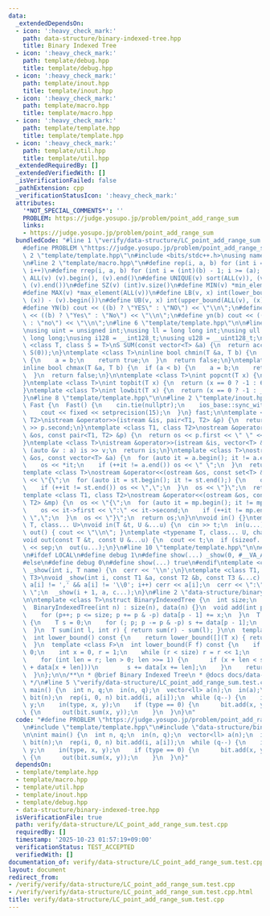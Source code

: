 ```yaml
---
data:
  _extendedDependsOn:
  - icon: ':heavy_check_mark:'
    path: data-structure/binary-indexed-tree.hpp
    title: Binary Indexed Tree
  - icon: ':heavy_check_mark:'
    path: template/debug.hpp
    title: template/debug.hpp
  - icon: ':heavy_check_mark:'
    path: template/inout.hpp
    title: template/inout.hpp
  - icon: ':heavy_check_mark:'
    path: template/macro.hpp
    title: template/macro.hpp
  - icon: ':heavy_check_mark:'
    path: template/template.hpp
    title: template/template.hpp
  - icon: ':heavy_check_mark:'
    path: template/util.hpp
    title: template/util.hpp
  _extendedRequiredBy: []
  _extendedVerifiedWith: []
  _isVerificationFailed: false
  _pathExtension: cpp
  _verificationStatusIcon: ':heavy_check_mark:'
  attributes:
    '*NOT_SPECIAL_COMMENTS*': ''
    PROBLEM: https://judge.yosupo.jp/problem/point_add_range_sum
    links:
    - https://judge.yosupo.jp/problem/point_add_range_sum
  bundledCode: "#line 1 \"verify/data-structure/LC_point_add_range_sum.test.cpp\"\n\
    #define PROBLEM \"https://judge.yosupo.jp/problem/point_add_range_sum\"\n\n#line\
    \ 2 \"template/template.hpp\"\n#include <bits/stdc++.h>\nusing namespace std;\n\
    \n#line 2 \"template/macro.hpp\"\n#define rep(i, a, b) for (int i = (a); i < (int)(b);\
    \ i++)\n#define rrep(i, a, b) for (int i = (int)(b) - 1; i >= (a); i--)\n#define\
    \ ALL(v) (v).begin(), (v).end()\n#define UNIQUE(v) sort(ALL(v)), (v).erase(unique(ALL(v)),\
    \ (v).end())\n#define SZ(v) (int)v.size()\n#define MIN(v) *min_element(ALL(v))\n\
    #define MAX(v) *max_element(ALL(v))\n#define LB(v, x) int(lower_bound(ALL(v),\
    \ (x)) - (v).begin())\n#define UB(v, x) int(upper_bound(ALL(v), (x)) - (v).begin())\n\
    #define YN(b) cout << ((b) ? \"YES\" : \"NO\") << \"\\n\";\n#define Yn(b) cout\
    \ << ((b) ? \"Yes\" : \"No\") << \"\\n\";\n#define yn(b) cout << ((b) ? \"yes\"\
    \ : \"no\") << \"\\n\";\n#line 6 \"template/template.hpp\"\n\n#line 2 \"template/util.hpp\"\
    \nusing uint = unsigned int;\nusing ll = long long int;\nusing ull = unsigned\
    \ long long;\nusing i128 = __int128_t;\nusing u128 = __uint128_t;\n\ntemplate\
    \ <class T, class S = T>\nS SUM(const vector<T> &a) {\n  return accumulate(ALL(a),\
    \ S(0));\n}\ntemplate <class T>\ninline bool chmin(T &a, T b) {\n  if (a > b)\
    \ {\n    a = b;\n    return true;\n  }\n  return false;\n}\ntemplate <class T>\n\
    inline bool chmax(T &a, T b) {\n  if (a < b) {\n    a = b;\n    return true;\n\
    \  }\n  return false;\n}\n\ntemplate <class T>\nint popcnt(T x) {\n  return __builtin_popcountll(x);\n\
    }\ntemplate <class T>\nint topbit(T x) {\n  return (x == 0 ? -1 : 63 - __builtin_clzll(x));\n\
    }\ntemplate <class T>\nint lowbit(T x) {\n  return (x == 0 ? -1 : __builtin_ctzll(x));\n\
    }\n#line 8 \"template/template.hpp\"\n\n#line 2 \"template/inout.hpp\"\nstruct\
    \ Fast {\n  Fast() {\n    cin.tie(nullptr);\n    ios_base::sync_with_stdio(false);\n\
    \    cout << fixed << setprecision(15);\n  }\n} fast;\n\ntemplate <class T1, class\
    \ T2>\nistream &operator>>(istream &is, pair<T1, T2> &p) {\n  return is >> p.first\
    \ >> p.second;\n}\ntemplate <class T1, class T2>\nostream &operator<<(ostream\
    \ &os, const pair<T1, T2> &p) {\n  return os << p.first << \" \" << p.second;\n\
    }\ntemplate <class T>\nistream &operator>>(istream &is, vector<T> &a) {\n  for\
    \ (auto &v : a) is >> v;\n  return is;\n}\ntemplate <class T>\nostream &operator<<(ostream\
    \ &os, const vector<T> &a) {\n  for (auto it = a.begin(); it != a.end();) {\n\
    \    os << *it;\n    if (++it != a.end()) os << \" \";\n  }\n  return os;\n}\n\
    template <class T>\nostream &operator<<(ostream &os, const set<T> &st) {\n  os\
    \ << \"{\";\n  for (auto it = st.begin(); it != st.end();) {\n    os << *it;\n\
    \    if (++it != st.end()) os << \",\";\n  }\n  os << \"}\";\n  return os;\n}\n\
    template <class T1, class T2>\nostream &operator<<(ostream &os, const map<T1,\
    \ T2> &mp) {\n  os << \"{\";\n  for (auto it = mp.begin(); it != mp.end();) {\n\
    \    os << it->first << \":\" << it->second;\n    if (++it != mp.end()) os <<\
    \ \",\";\n  }\n  os << \"}\";\n  return os;\n}\n\nvoid in() {}\ntemplate <typename\
    \ T, class... U>\nvoid in(T &t, U &...u) {\n  cin >> t;\n  in(u...);\n}\nvoid\
    \ out() { cout << \"\\n\"; }\ntemplate <typename T, class... U, char sep = ' '>\n\
    void out(const T &t, const U &...u) {\n  cout << t;\n  if (sizeof...(u)) cout\
    \ << sep;\n  out(u...);\n}\n#line 10 \"template/template.hpp\"\n\n#line 2 \"template/debug.hpp\"\
    \n#ifdef LOCAL\n#define debug 1\n#define show(...) _show(0, #__VA_ARGS__, __VA_ARGS__)\n\
    #else\n#define debug 0\n#define show(...) true\n#endif\ntemplate <class T>\nvoid\
    \ _show(int i, T name) {\n  cerr << '\\n';\n}\ntemplate <class T1, class T2, class...\
    \ T3>\nvoid _show(int i, const T1 &a, const T2 &b, const T3 &...c) {\n  for (;\
    \ a[i] != ',' && a[i] != '\\0'; i++) cerr << a[i];\n  cerr << \":\" << b << \"\
    \ \";\n  _show(i + 1, a, c...);\n}\n#line 2 \"data-structure/binary-indexed-tree.hpp\"\
    \n\ntemplate <class T>\nstruct BinaryIndexedTree {\n  int size;\n  vector<T> data;\n\
    \  BinaryIndexedTree(int n) : size(n), data(n) {}\n  void add(int p, T x) {\n\
    \    for (p++; p <= size; p += p & -p) data[p - 1] += x;\n  }\n  T sum(int p)\
    \ {\n    T s = 0;\n    for (; p; p -= p & -p) s += data[p - 1];\n    return s;\n\
    \  }\n  T sum(int l, int r) { return sum(r) - sum(l); }\n\n  template <bool (*f)(T)>\n\
    \  int lower_bound() const {\n    return lower_bound([](T x) { return f(x); });\n\
    \  }\n  template <class F>\n  int lower_bound(F f) const {\n    if (f(T(0))) return\
    \ 0;\n    int x = 0, r = 1;\n    while (r < size) r = r << 1;\n    T s = 0;\n\
    \    for (int len = r; len > 0; len >>= 1) {\n      if (x + len < size && !f(s\
    \ + data[x + len]))\n        s += data[x += len];\n    }\n    return x + 1;\n\
    \  }\n};\n\n/**\n * @brief Binary Indexed Tree\n * @docs docs/data-structure/binary-indexed-tree.md\n\
    \ */\n#line 5 \"verify/data-structure/LC_point_add_range_sum.test.cpp\"\n\nint\
    \ main() {\n  int n, q;\n  in(n, q);\n  vector<ll> a(n);\n  in(a);\n  BinaryIndexedTree<ll>\
    \ bit(n);\n  rep(i, 0, n) bit.add(i, a[i]);\n  while (q--) {\n    int type, x,\
    \ y;\n    in(type, x, y);\n    if (type == 0) {\n      bit.add(x, y);\n    } else\
    \ {\n      out(bit.sum(x, y));\n    }\n  }\n}\n"
  code: "#define PROBLEM \"https://judge.yosupo.jp/problem/point_add_range_sum\"\n\
    \n#include \"template/template.hpp\"\n#include \"data-structure/binary-indexed-tree.hpp\"\
    \n\nint main() {\n  int n, q;\n  in(n, q);\n  vector<ll> a(n);\n  in(a);\n  BinaryIndexedTree<ll>\
    \ bit(n);\n  rep(i, 0, n) bit.add(i, a[i]);\n  while (q--) {\n    int type, x,\
    \ y;\n    in(type, x, y);\n    if (type == 0) {\n      bit.add(x, y);\n    } else\
    \ {\n      out(bit.sum(x, y));\n    }\n  }\n}"
  dependsOn:
  - template/template.hpp
  - template/macro.hpp
  - template/util.hpp
  - template/inout.hpp
  - template/debug.hpp
  - data-structure/binary-indexed-tree.hpp
  isVerificationFile: true
  path: verify/data-structure/LC_point_add_range_sum.test.cpp
  requiredBy: []
  timestamp: '2025-10-23 01:57:19+09:00'
  verificationStatus: TEST_ACCEPTED
  verifiedWith: []
documentation_of: verify/data-structure/LC_point_add_range_sum.test.cpp
layout: document
redirect_from:
- /verify/verify/data-structure/LC_point_add_range_sum.test.cpp
- /verify/verify/data-structure/LC_point_add_range_sum.test.cpp.html
title: verify/data-structure/LC_point_add_range_sum.test.cpp
---
```


